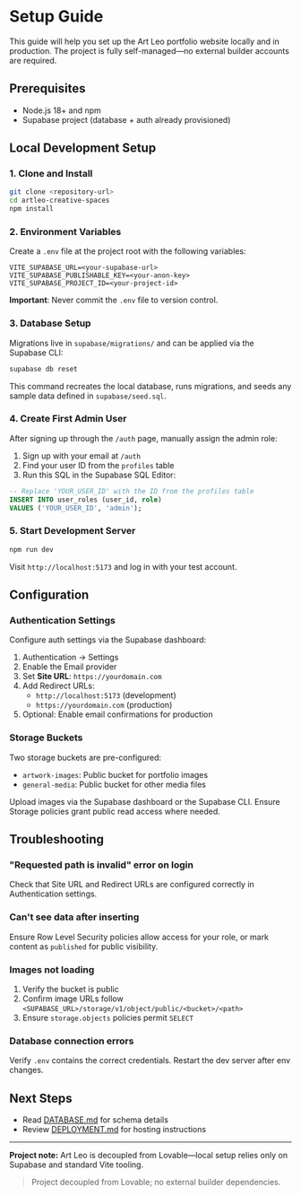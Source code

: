 # Setup Guide

This guide will help you set up the Art Leo portfolio website locally and in production. The project is fully self-managed—no external builder accounts are required.

## Prerequisites

- Node.js 18+ and npm
- Supabase project (database + auth already provisioned)

## Local Development Setup

### 1. Clone and Install

```bash
git clone <repository-url>
cd artleo-creative-spaces
npm install
```

### 2. Environment Variables

Create a `.env` file at the project root with the following variables:

```env
VITE_SUPABASE_URL=<your-supabase-url>
VITE_SUPABASE_PUBLISHABLE_KEY=<your-anon-key>
VITE_SUPABASE_PROJECT_ID=<your-project-id>
```

**Important**: Never commit the `.env` file to version control.

### 3. Database Setup

Migrations live in `supabase/migrations/` and can be applied via the Supabase CLI:

```bash
supabase db reset
```

This command recreates the local database, runs migrations, and seeds any sample data defined in `supabase/seed.sql`.

### 4. Create First Admin User

After signing up through the `/auth` page, manually assign the admin role:

1. Sign up with your email at `/auth`
2. Find your user ID from the `profiles` table
3. Run this SQL in the Supabase SQL Editor:

```sql
-- Replace 'YOUR_USER_ID' with the ID from the profiles table
INSERT INTO user_roles (user_id, role)
VALUES ('YOUR_USER_ID', 'admin');
```

### 5. Start Development Server

```bash
npm run dev
```

Visit `http://localhost:5173` and log in with your test account.

## Configuration

### Authentication Settings

Configure auth settings via the Supabase dashboard:

1. Authentication → Settings
2. Enable the Email provider
3. Set **Site URL**: `https://yourdomain.com`
4. Add Redirect URLs:
   - `http://localhost:5173` (development)
   - `https://yourdomain.com` (production)
5. Optional: Enable email confirmations for production

### Storage Buckets

Two storage buckets are pre-configured:

- `artwork-images`: Public bucket for portfolio images
- `general-media`: Public bucket for other media files

Upload images via the Supabase dashboard or the Supabase CLI. Ensure Storage policies grant public read access where needed.

## Troubleshooting

### "Requested path is invalid" error on login

Check that Site URL and Redirect URLs are configured correctly in Authentication settings.

### Can't see data after inserting

Ensure Row Level Security policies allow access for your role, or mark content as `published` for public visibility.

### Images not loading

1. Verify the bucket is public
2. Confirm image URLs follow `<SUPABASE_URL>/storage/v1/object/public/<bucket>/<path>`
3. Ensure `storage.objects` policies permit `SELECT`

### Database connection errors

Verify `.env` contains the correct credentials. Restart the dev server after env changes.

## Next Steps

- Read [DATABASE.md](./DATABASE.md) for schema details
- Review [DEPLOYMENT.md](./DEPLOYMENT.md) for hosting instructions

---

**Project note:** Art Leo is decoupled from Lovable—local setup relies only on Supabase and standard Vite tooling.


> Project decoupled from Lovable; no external builder dependencies.
